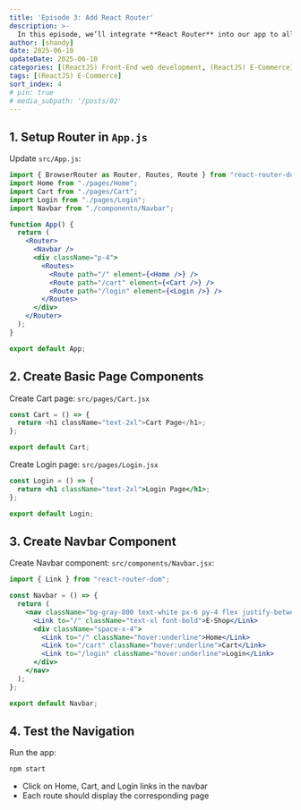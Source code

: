 ```yaml
---
title: 'Episode 3: Add React Router'
description: >-
  In this episode, we’ll integrate **React Router** into our app to allow page navigation between **Home**, **Cart**, and **Login**.
author: [shandy]
date: 2025-06-10
updateDate: 2025-06-10
categories: [(ReactJS) Front-End web development, (ReactJS) E-Commerce]
tags: [(ReactJS) E-Commerce]
sort_index: 4
# pin: true
# media_subpath: '/posts/02'
---
```


## 1. Setup Router in `App.js`

Update `src/App.js`:

```jsx
import { BrowserRouter as Router, Routes, Route } from "react-router-dom";
import Home from "./pages/Home";
import Cart from "./pages/Cart";
import Login from "./pages/Login";
import Navbar from "./components/Navbar";

function App() {
  return (
    <Router>
      <Navbar />
      <div className="p-4">
        <Routes>
          <Route path="/" element={<Home />} />
          <Route path="/cart" element={<Cart />} />
          <Route path="/login" element={<Login />} />
        </Routes>
      </div>
    </Router>
  );
}

export default App;
```

## 2. Create Basic Page Components
Create Cart page: `src/pages/Cart.jsx`
```js
const Cart = () => {
  return <h1 className="text-2xl">Cart Page</h1>;
};

export default Cart;

```

Create Login page: `src/pages/Login.jsx`

```jsx
const Login = () => {
  return <h1 className="text-2xl">Login Page</h1>;
};

export default Login;
```
## 3. Create Navbar Component
Create Navbar component: `src/components/Navbar.jsx`:

```jsx
import { Link } from "react-router-dom";

const Navbar = () => {
  return (
    <nav className="bg-gray-800 text-white px-6 py-4 flex justify-between items-center">
      <Link to="/" className="text-xl font-bold">E-Shop</Link>
      <div className="space-x-4">
        <Link to="/" className="hover:underline">Home</Link>
        <Link to="/cart" className="hover:underline">Cart</Link>
        <Link to="/login" className="hover:underline">Login</Link>
      </div>
    </nav>
  );
};

export default Navbar;
```

## 4. Test the Navigation
Run the app: 

```bash
npm start
```

- Click on Home, Cart, and Login links in the navbar
- Each route should display the corresponding page